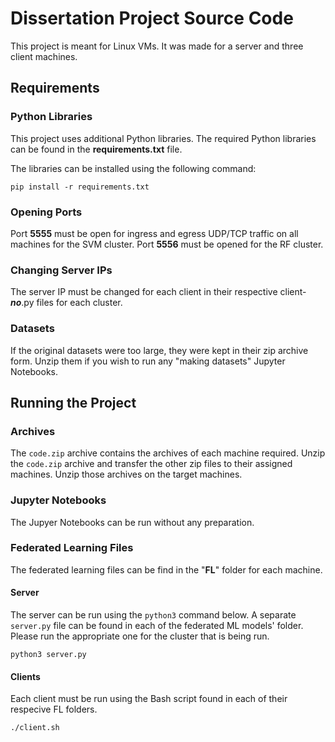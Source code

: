 # Dissertation Project Source Code
This project is meant for Linux VMs. It was made for a server and three client machines.

## Requirements
### Python Libraries
This project uses additional Python libraries.
The required Python libraries can be found in the **requirements.txt** file.

The libraries can be installed using the following command:
```
pip install -r requirements.txt
```

### Opening Ports
Port **5555** must be open for ingress and egress UDP/TCP traffic on all machines for the SVM cluster. Port **5556** must be opened for the RF cluster.

### Changing Server IPs
The server IP must be changed for each client in their respective client-_**no**_.py files for each cluster.

### Datasets
If the original datasets were too large, they were kept in their zip archive form. Unzip them if you wish to run any "making datasets" Jupyter Notebooks.


## Running the Project
### Archives
The `code.zip` archive contains the archives of each machine required. Unzip the `code.zip` archive and transfer the other zip files to their assigned machines. Unzip those archives on the target machines.

### Jupyter Notebooks
The Jupyer Notebooks can be run without any preparation.

### Federated Learning Files
The federated learning files can be find in the "**FL**" folder for each machine.

#### Server
The server can be run using the `python3` command below. A separate `server.py` file can be found in each of the federated ML models' folder. Please run the appropriate one for the cluster that is being run.
```
python3 server.py
```

#### Clients
Each client must be run using the Bash script found in each of their respecive FL folders. 
```
./client.sh
 ```
